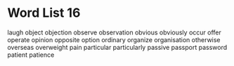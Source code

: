# Word List 16

laugh
object
objection
observe
observation
obvious
obviously
occur
offer
operate
opinion
opposite
option
ordinary
organize
organisation
otherwise
overseas
overweight
pain
particular
particularly
passive
passport
password
patient
patience
